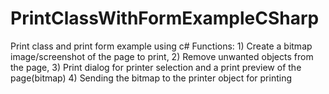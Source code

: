 # PrintClassWithFormExampleCSharp
Print class and print form example using c#
Functions: 1) Create a bitmap image/screenshot of the page to print, 2) Remove unwanted objects from the page, 3) Print dialog for printer selection and a print preview of the page(bitmap) 4) Sending the bitmap to the printer object for printing

